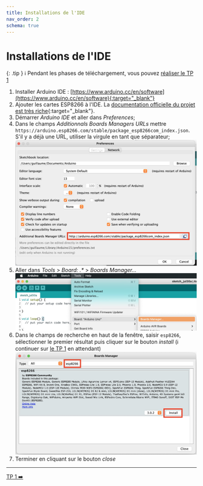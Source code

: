 ```yaml
---
title: Installations de l'IDE
nav_order: 2
schema: true
---
```


# Installations de l'IDE

{: .tip }
ℹ️ Pendant les phases de téléchargement, vous pouvez [réaliser le TP 1](tp1.md)

1. Installer Arduino IDE : [https://www.arduino.cc/en/software](https://www.arduino.cc/en/software){:target="_blank"}
2. Ajouter les cartes ESP8266 à l'IDE. La [documentation officielle du projet est très riche](https://arduino-esp8266.readthedocs.io/en/latest/){:target="_blank"}.
3. Démarrer _Arduino IDE_ et aller dans _Preferences_;
4. Dans le champs _Additionnals Boards Managers URLs_ mettre `https://arduino.esp8266.com/stable/package_esp8266com_index.json`. S'il y a déjà une URL, utiliser la virgule en tant que séparateur;
  ![preferences](resources/arduino-ide-preferences.jpg)
5. Aller dans _Tools_ > _Board: .*_ > _Boards Manager..._
  ![menu](resources/arduino-ide-board-menu.jpg)
6. Dans le champs de recherche en haut de la fenêtre, saisir `esp8266`, sélectionner le premier résultat puis cliquer sur le bouton _install_ (ℹ️ continuer sur [le TP 1](tp1.md) en attendant)
  ![install](resources/arduino-ide-board-install.jpg)
7. Terminer en cliquant sur le bouton _close_

----
[TP 1 ➡️ ](tp1.md)
